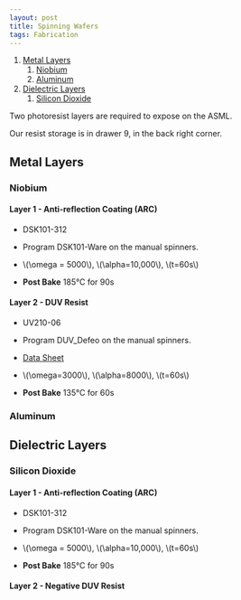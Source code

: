 ```yaml
---
layout: post
title: Spinning Wafers
tags: Fabrication
---
```


<!-- MarkdownTOC -->

1. [Metal Layers](#metal-layers)
    1. [Niobium](#niobium)
    2. [Aluminum](#aluminum)
2. [Dielectric Layers](#dielectric-layers)
    1. [Silicon Dioxide](#silicon-dioxide)

<!-- /MarkdownTOC -->


Two photoresist layers are required to expose on the ASML. 

Our resist storage is in drawer 9, in the back right corner.

<a name="metal-layers"></a>
## Metal Layers

<a name="niobium"></a>
### Niobium

#### Layer 1 - Anti-reflection Coating (ARC)
* DSK101-312

* Program DSK101-Ware on the manual spinners.

* \\(\omega = 5000\\), \\(\alpha=10,000\\), \\(t=60s\\)

* **Post Bake** 185&deg;C for 90s

#### Layer 2 - DUV Resist
* UV210-06

* Program DUV_Defeo on the manual spinners. 

* [Data Sheet](http://www.microchem.com/PDFs_Dow/UV210%20Data%20Sheet.pdf)

* \\(\omega=3000\\), \\(\alpha=8000\\), \\(t=60s\\)

* **Post Bake** 135&deg;C for 60s

<a name="aluminum"></a>
### Aluminum

<a name="dielectric-layers"></a>
## Dielectric Layers

<a name="silicon-dioxide"></a>
### Silicon Dioxide

#### Layer 1 - Anti-reflection Coating (ARC)
* DSK101-312

* Program DSK101-Ware on the manual spinners.

* \\(\omega = 5000\\), \\(\alpha=10,000\\), \\(t=60s\\)

* **Post Bake** 185&deg;C for 90s

#### Layer 2 - Negative DUV Resist


